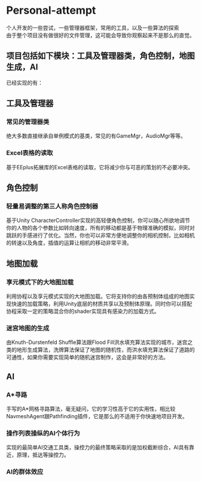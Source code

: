# Personal-attempt  
个人开发的一些尝试，一些管理器框架，常用的工具，以及一些算法的探索  
由于整个项目没有做很好的文件管理，这可能会导致你观察起来不是那么的直觉。  
## 项目包括如下模块：工具及管理器类，角色控制，地图生成，AI  

已经实现的有：  
## 工具及管理器  
### 常见的管理器类
绝大多数直接继承自单例模式的基类，常见的有GameMgr，AudioMgr等等。  
### Excel表格的读取  
基于EEplus拓展库的Excel表格的读取，它将减少你与可恶的策划的不必要冲突。  
## 角色控制  
### 轻量易调整的第三人称角色控制器  
基于Unity CharacterController实现的高轻便角色控制，你可以随心所欲地调节你的人物的各个参数比如转向速度，所有的移动都是基于物理准确的模拟，同时对跳跃的手感进行了优化。当然，你也可以非常方便地调整你的相机控制，比如相机的转速以及角度，插值的运算让相机的移动非常平滑。  

## 地图加载  
### 享元模式下的大地图加载
利用协程以及享元模式实现的大地图加载。它将支持你的由各预制体组成的地图实现快速的加载策略，利用Unity底层的材质共享以及预制体原理。同时你可以搭配协程采取一定的策略混合你的shader实现具有感染力的加载方式。  
### 迷宫地图的生成
由Knuth-Durstenfeld Shuffle算法跟Flood Fill洪水填充算法实现的城市，迷宫之类的地形生成算法，洗牌算法保证了地图的随机性，而洪水填充算法保证了道路的可通性，如果你需要实现简单的随机迷宫制作，这会是非常好的方法。  


## AI
### A*寻路
手写的A*网格寻路算法，毫无疑问，它的学习性高于它的实用性，相比较NavmeshAgent跟Pathfinding插件，它是那么的不适用于你快速地项目开发。
### 操作列表操纵的AI个体行为
实现的最简单AI交通工具类，操控力的最终策略采取的是加权截断综合，AI具有靠近，原理，抵达等操控力。
### AI的群体效应

